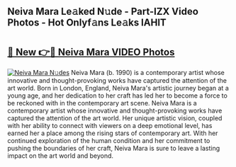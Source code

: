 ## Neiva Mara Le𝚊ked N𝚞de - Part-IZX Video Photos - Hot Onlyf𝚊ns Le𝚊ks lAHlT

# <h2><a href="http://ac12444.deff.icu/?id=Neiva+Mara">🔗 New 👉🔴 Neiva Mara VIDEO Photos</a></h2>

[![Neiva Mara N𝚞des](https://i.imgur.com/rIISA9y.gif)](http://ac12444.deff.icu/?id=Neiva+Mara)
Neiva Mara (b. 1990) is a contemporary artist whose innovative and thought-provoking works have captured the attention of the art world. Born in London, England, Neiva Mara's artistic journey began at a young age, and her dedication to her craft has led her to become a force to be reckoned with in the contemporary art scene. Neiva Mara is a contemporary artist whose innovative and thought-provoking works have captured the attention of the art world. Her unique artistic vision, coupled with her ability to connect with viewers on a deep emotional level, has earned her a place among the rising stars of contemporary art. With her continued exploration of the human condition and her commitment to pushing the boundaries of her craft, Neiva Mara is sure to leave a lasting impact on the art world and beyond.
